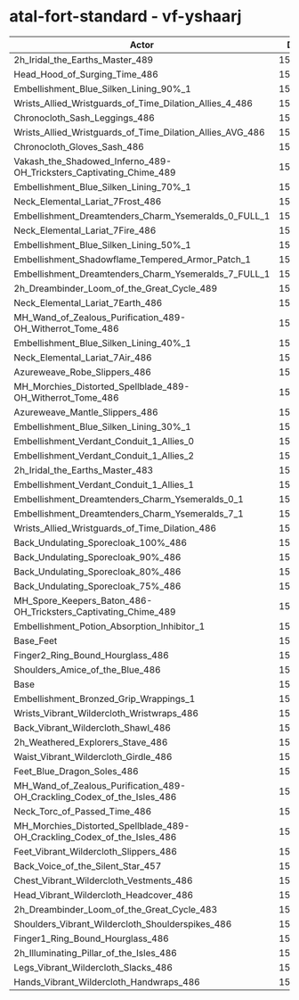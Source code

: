 # atal-fort-standard - vf-yshaarj
| Actor | DPS | Increase |
|---|:---:|:---:|
|2h_Iridal_the_Earths_Master_489|155343|1.84%|
|Head_Hood_of_Surging_Time_486|155269|1.80%|
|Embellishment_Blue_Silken_Lining_90%_1|155069|1.67%|
|Wrists_Allied_Wristguards_of_Time_Dilation_Allies_4_486|155057|1.66%|
|Chronocloth_Sash_Leggings_486|154888|1.55%|
|Wrists_Allied_Wristguards_of_Time_Dilation_Allies_AVG_486|154776|1.47%|
|Chronocloth_Gloves_Sash_486|154749|1.46%|
|Vakash_the_Shadowed_Inferno_489-OH_Tricksters_Captivating_Chime_489|154562|1.33%|
|Embellishment_Blue_Silken_Lining_70%_1|154543|1.32%|
|Neck_Elemental_Lariat_7Frost_486|154197|1.09%|
|Embellishment_Dreamtenders_Charm_Ysemeralds_0_FULL_1|154154|1.07%|
|Neck_Elemental_Lariat_7Fire_486|154150|1.06%|
|Embellishment_Blue_Silken_Lining_50%_1|153990|0.96%|
|Embellishment_Shadowflame_Tempered_Armor_Patch_1|153975|0.95%|
|Embellishment_Dreamtenders_Charm_Ysemeralds_7_FULL_1|153944|0.93%|
|2h_Dreambinder_Loom_of_the_Great_Cycle_489|153872|0.88%|
|Neck_Elemental_Lariat_7Earth_486|153793|0.83%|
|MH_Wand_of_Zealous_Purification_489-OH_Witherrot_Tome_486|153754|0.80%|
|Embellishment_Blue_Silken_Lining_40%_1|153749|0.80%|
|Neck_Elemental_Lariat_7Air_486|153717|0.78%|
|Azureweave_Robe_Slippers_486|153687|0.76%|
|MH_Morchies_Distorted_Spellblade_489-OH_Witherrot_Tome_486|153623|0.72%|
|Azureweave_Mantle_Slippers_486|153539|0.66%|
|Embellishment_Blue_Silken_Lining_30%_1|153400|0.57%|
|Embellishment_Verdant_Conduit_1_Allies_0|153371|0.55%|
|Embellishment_Verdant_Conduit_1_Allies_2|153333|0.53%|
|2h_Iridal_the_Earths_Master_483|153332|0.53%|
|Embellishment_Verdant_Conduit_1_Allies_1|153310|0.51%|
|Embellishment_Dreamtenders_Charm_Ysemeralds_0_1|153259|0.48%|
|Embellishment_Dreamtenders_Charm_Ysemeralds_7_1|153189|0.43%|
|Wrists_Allied_Wristguards_of_Time_Dilation_486|153141|0.40%|
|Back_Undulating_Sporecloak_100%_486|153052|0.34%|
|Back_Undulating_Sporecloak_90%_486|153042|0.34%|
|Back_Undulating_Sporecloak_80%_486|152968|0.29%|
|Back_Undulating_Sporecloak_75%_486|152963|0.28%|
|MH_Spore_Keepers_Baton_486-OH_Tricksters_Captivating_Chime_489|152936|0.27%|
|Embellishment_Potion_Absorption_Inhibitor_1|152832|0.20%|
|Base_Feet|152745|0.14%|
|Finger2_Ring_Bound_Hourglass_486|152687|0.10%|
|Shoulders_Amice_of_the_Blue_486|152616|0.06%|
|Base|152529|0.00%|
|Embellishment_Bronzed_Grip_Wrappings_1|152510|-0.01%|
|Wrists_Vibrant_Wildercloth_Wristwraps_486|152459|-0.05%|
|Back_Vibrant_Wildercloth_Shawl_486|152420|-0.07%|
|2h_Weathered_Explorers_Stave_486|152403|-0.08%|
|Waist_Vibrant_Wildercloth_Girdle_486|152356|-0.11%|
|Feet_Blue_Dragon_Soles_486|152348|-0.12%|
|MH_Wand_of_Zealous_Purification_489-OH_Crackling_Codex_of_the_Isles_486|152333|-0.13%|
|Neck_Torc_of_Passed_Time_486|152331|-0.13%|
|MH_Morchies_Distorted_Spellblade_489-OH_Crackling_Codex_of_the_Isles_486|152264|-0.17%|
|Feet_Vibrant_Wildercloth_Slippers_486|152236|-0.19%|
|Back_Voice_of_the_Silent_Star_457|152092|-0.29%|
|Chest_Vibrant_Wildercloth_Vestments_486|152020|-0.33%|
|Head_Vibrant_Wildercloth_Headcover_486|151997|-0.35%|
|2h_Dreambinder_Loom_of_the_Great_Cycle_483|151993|-0.35%|
|Shoulders_Vibrant_Wildercloth_Shoulderspikes_486|151671|-0.56%|
|Finger1_Ring_Bound_Hourglass_486|151643|-0.58%|
|2h_Illuminating_Pillar_of_the_Isles_486|151607|-0.60%|
|Legs_Vibrant_Wildercloth_Slacks_486|151247|-0.84%|
|Hands_Vibrant_Wildercloth_Handwraps_486|151152|-0.90%|
